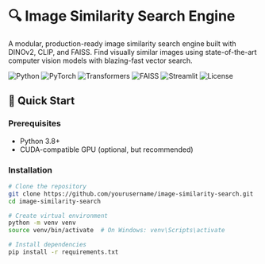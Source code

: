 # 🔍 Image Similarity Search Engine

A modular, production-ready image similarity search engine built with DINOv2, CLIP, and FAISS. Find visually similar images using state-of-the-art computer vision models with blazing-fast vector search.

![Python](https://img.shields.io/badge/python-v3.8+-blue.svg)
![PyTorch](https://img.shields.io/badge/PyTorch-EE4C2C?logo=pytorch&logoColor=white)
![Transformers](https://img.shields.io/badge/🤗%20Transformers-yellow)
![FAISS](https://img.shields.io/badge/FAISS-blue)
![Streamlit](https://img.shields.io/badge/Streamlit-FF4B4B?logo=streamlit&logoColor=white)
![License](https://img.shields.io/badge/license-MIT-green.svg)

## 🚀 Quick Start

### Prerequisites

- Python 3.8+
- CUDA-compatible GPU (optional, but recommended)

### Installation

```bash
# Clone the repository
git clone https://github.com/yourusername/image-similarity-search.git
cd image-similarity-search

# Create virtual environment
python -m venv venv
source venv/bin/activate  # On Windows: venv\Scripts\activate

# Install dependencies
pip install -r requirements.txt
```